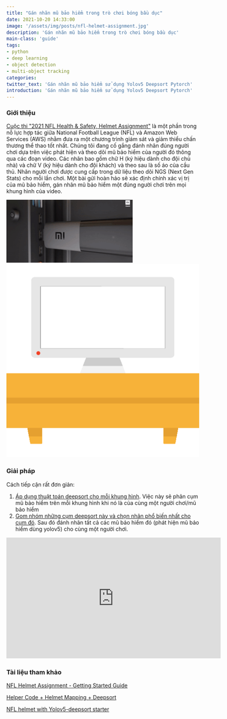 ```yaml
---
title: "Gán nhãn mũ bảo hiểm trong trò chơi bóng bầu dục"
date: 2021-10-20 14:33:00
image: '/assets/img/posts/nfl-helmet-assignment.jpg'
description: 'Gán nhãn mũ bảo hiểm trong trò chơi bóng bầu dục'
main-class: 'guide'
tags:
- python
- deep learning
- object detection
- multi-object tracking
categories:
twitter_text: 'Gán nhãn mũ bảo hiểm sử dụng Yolov5 Deepsort Pytorch'
introduction: 'Gán nhãn mũ bảo hiểm sử dụng Yolov5 Deepsort Pytorch'
---
```


### Giới thiệu
[Cuộc thi "2021 NFL Health & Safety, Helmet Assignment"](https://www.kaggle.com/c/nfl-health-and-safety-helmet-assignment) là một phần trong nỗ lực hợp tác giữa National Football League (NFL) và Amazon Web Services (AWS) nhằm đưa ra một chương trình giám sát và giảm thiểu chấn thương thể thao tốt nhất. Chúng tôi đang cố gắng đánh nhãn đúng người chơi dựa trên việc phát hiện và theo dõi mũ bảo hiểm của người đó thông qua các đoạn video. Các nhãn bao gồm chữ H (ký hiệu dành cho đội chủ nhà) và chữ V (ký hiệu dành cho đội khách) và theo sau là số áo của cầu thủ. Nhãn người chơi được cung cấp trong dữ liệu theo dõi NGS (Next Gen Stats) cho mỗi lần chơi. Một bài gửi hoàn hảo sẽ xác định chính xác vị trị của mũ bảo hiểm, gán nhãn mũ bảo hiểm một đúng người chơi trên mọi khung hình của video.

<div>
<div class="screen-tv">
<a class="image-link" href="https://pwieu.com/v2/click-bOPZ7-xdG1Kp-MjDGZ-0b579e72?tl=1&url=https%3A%2F%2Fshopee.vn%2Fp-i.299252.7841386023"><img src="/assets/img/ads/xiaomi-tv-stick.gif"></a>
</div>
<img class="cabinet-img" src="/assets/img/cabinet-tv.png">
</div>

### Giải pháp
Cách tiếp cận rất đơn giản:
1. [Áp dụng thuật toán deepsort cho mỗi khung hình](https://www.kaggle.com/duythanhng/nfl-helmet-with-yolov5-deepsort-starter). Việc này sẽ phân cụm mũ bảo hiểm trên mỗi khung hình khi nó là của cùng một người chơi/mũ bảo hiểm
2. [Gom nhóm những cụm deepsort này và chọn nhãn phổ biến nhất cho cụm đó](https://www.kaggle.com/duythanhng/nfl-yolov5-deepsort-pytorch-guide). Sau đó đánh nhãn tất cả các mũ bảo hiểm đó (phát hiện mũ bảo hiểm dùng yolov5) cho cùng một người chơi.

<iframe width="560" height="315" src="https://www.youtube.com/embed/TofMADTFkjI" title="YouTube video player" frameborder="0" allow="accelerometer; autoplay; clipboard-write; encrypted-media; gyroscope; picture-in-picture" allowfullscreen></iframe>

### Tài liệu tham khảo
[NFL Helmet Assignment - Getting Started Guide](https://www.kaggle.com/robikscube/nfl-helmet-assignment-getting-started-guide)

[Helper Code + Helmet Mapping + Deepsort](https://www.kaggle.com/robikscube/helper-code-helmet-mapping-deepsort)

[NFL helmet with Yolov5-deepsort starter](https://www.kaggle.com/s903124/nfl-helmet-with-yolov5-deepsort-starter)